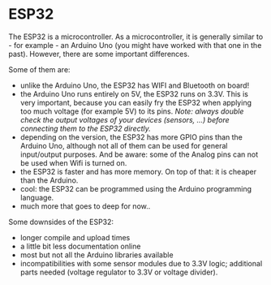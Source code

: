 # ESP32

The ESP32 is a microcontroller. As a microcontroller, it is generally similar to - for example - an Arduino Uno (you might have worked with that one in the past). However, there are some important differences.

Some of them are:

- unlike the Arduino Uno, the ESP32 has WIFI and Bluetooth on board!
- the Arduino Uno runs entirely on 5V, the ESP32 runs on 3.3V. This is very important, because you can easily fry the ESP32 when applying too much voltage (for example 5V) to its pins. *Note: always double check the output voltages of your devices (sensors, ...) before connecting them to the ESP32 directly.*
- depending on the version, the ESP32 has more GPIO pins than the Arduino Uno, although not all of them can be used for general input/output purposes. And be aware: some of the Analog pins can not be used when Wifi is turned on.
- the ESP32 is faster and has more memory. On top of that: it is cheaper than the Arduino.
- cool: the ESP32 can be programmed using the Arduino programming language.
- much more that goes to deep for now..

Some downsides of the ESP32:
- longer compile and upload times
- a little bit less documentation online
- most but not all the Arduino libraries available
- incompatibilities with some sensor modules due to 3.3V logic; additional parts needed (voltage regulator to 3.3V or voltage divider).

